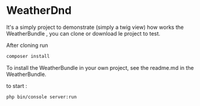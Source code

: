 # WeatherDnd

It's a simply project to demonstrate (simply a twig view) how works the WeatherBundle , you can clone or download le project to test.

After cloning run 

```bash
composer install
```

To install the WeatherBundle in your own project, see the readme.md in the WeatherBundle.

to start :

```bash
php bin/console server:run
```

